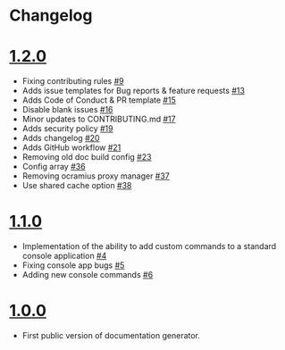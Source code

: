 # Changelog

# [1.2.0](https://github.com/bumble-tech/bumble-doc-gen/releases/tag/v1.2.0)
- Fixing contributing rules [#9](https://github.com/bumble-tech/bumble-doc-gen/pull/9)
- Adds issue templates for Bug reports & feature requests [#13](https://github.com/bumble-tech/bumble-doc-gen/pull/13)
- Adds Code of Conduct & PR template [#15](https://github.com/bumble-tech/bumble-doc-gen/pull/15)
- Disable blank issues [#16](https://github.com/bumble-tech/bumble-doc-gen/pull/16)
- Minor updates to CONTRIBUTING.md [#17](https://github.com/bumble-tech/bumble-doc-gen/pull/17)
- Adds security policy [#19](https://github.com/bumble-tech/bumble-doc-gen/pull/19)
- Adds changelog [#20](https://github.com/bumble-tech/bumble-doc-gen/pull/20)
- Adds GitHub workflow [#21](https://github.com/bumble-tech/bumble-doc-gen/pull/21)
- Removing old doc build config [#23](https://github.com/bumble-tech/bumble-doc-gen/pull/23)
- Config array [#36](https://github.com/bumble-tech/bumble-doc-gen/pull/36)
- Removing ocramius proxy manager [#37](https://github.com/bumble-tech/bumble-doc-gen/pull/37)
- Use shared cache option [#38](https://github.com/bumble-tech/bumble-doc-gen/pull/38)

# [1.1.0](https://github.com/bumble-tech/bumble-doc-gen/releases/tag/v1.1.0)
- Implementation of the ability to add custom commands to a standard console application [#4](https://github.com/bumble-tech/bumble-doc-gen/pull/4)
- Fixing console app bugs [#5](https://github.com/bumble-tech/bumble-doc-gen/pull/5)
- Adding new console commands [#6](https://github.com/bumble-tech/bumble-doc-gen/pull/6)

# [1.0.0](https://github.com/bumble-tech/bumble-doc-gen/releases/tag/v1.0.0)
- First public version of documentation generator.
